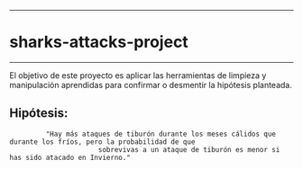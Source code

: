 ---------------------------
# sharks-attacks-project 
------------------------------
El objetivo de este proyecto es aplicar las herramientas de limpieza y manipulación aprendidas para confirmar o desmentir la hipótesis planteada.

## Hipótesis:

             "Hay más ataques de tiburón durante los meses cálidos que durante los fríos, pero la probabilidad de que
                          sobrevivas a un ataque de tiburón es menor si has sido atacado en Invierno."



